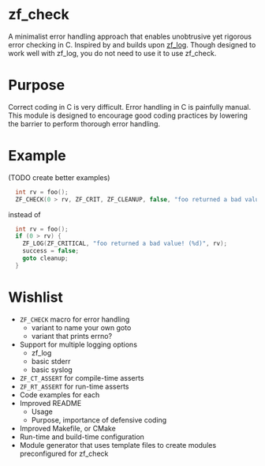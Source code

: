 
# zf_check

A minimalist error handling approach that enables unobtrusive yet rigorous error checking in C.
Inspired by and builds upon [zf_log](https://github.com/wonder-mice/zf_log). Though designed to work
well with zf_log, you do not need to use it to use zf_check.

# Purpose

Correct coding in C is very difficult. Error handling in C is painfully manual. This module is
designed to encourage good coding practices by lowering the barrier to perform thorough error
handling.

# Example

(TODO create better examples)
```c
  int rv = foo();
  ZF_CHECK(0 > rv, ZF_CRIT, ZF_CLEANUP, false, "foo returned a bad value! (%d)", rv);
```
instead of
```c
  int rv = foo();
  if (0 > rv) {
    ZF_LOG(ZF_CRITICAL, "foo returned a bad value! (%d)", rv);
    success = false;
    goto cleanup;
  }
```

# Wishlist
- `ZF_CHECK` macro for error handling
  - variant to name your own goto
  - variant that prints errno?
- Support for multiple logging options
  - zf_log
  - basic stderr
  - basic syslog
- `ZF_CT_ASSERT` for compile-time asserts
- `ZF_RT_ASSERT` for run-time asserts
- Code examples for each
- Improved README
  - Usage
  - Purpose, importance of defensive coding
- Improved Makefile, or CMake
- Run-time and build-time configuration
- Module generator that uses template files to create modules preconfigured for zf_check
